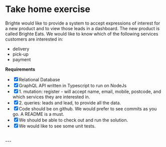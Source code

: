# Take home exercise

<p>Brighte would like to provide a system to accept expressions of interest for a new product and to view those leads in a dashboard. The new product is called Brighte Eats. We would like to know which of the following services customers are interested in:</p>

- delivery
- pick-up
- payment

**Requirements**
- <input type="checkbox" checked />Relational Database
- <input type="checkbox" checked />GraphQL API written in Typescript to run on NodeJs
- <input type="checkbox" checked />1. mutation: register - will accept name, email, mobile, postcode, and which services they are interested in.
- <input type="checkbox" checked />2. queries: leads and lead, to provide all the data.
- <input type="checkbox" checked />Code should be on github. We would prefer to see commits as you go. A README is a must.
- <input type="checkbox" checked />We should be able to check out and run the solution.
- <input type="checkbox" checked />We would like to see some unit tests.
<br/>
---
<br/>